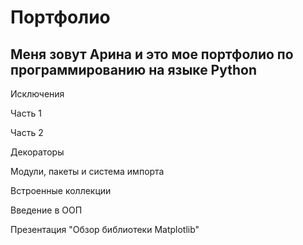 # Портфолио

## Меня зовут Арина и это мое портфолио по программированию на языке Python

Исключения

Часть 1

Часть 2

Декораторы

Модули, пакеты и система импорта

Встроенные коллекции

Введение в ООП

Презентация "Обзор библиотеки Matplotlib"
